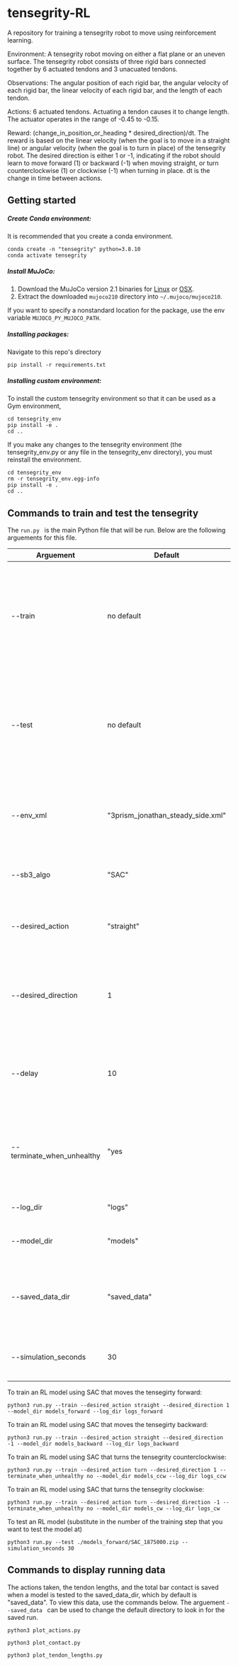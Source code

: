 # tensegrity-RL
A repository for training a tensegrity robot to move using reinforcement learning.

Environment: A tensegrity robot moving on either a flat plane or an uneven surface. The tensegrity robot consists of three rigid bars connected together by 6 actuated tendons and 3 unacuated tendons. 

Observations: The angular position of each rigid bar, the angular velocity of each rigid bar, the linear velocity of each rigid bar, and the length of each tendon. 

Actions: 6 actuated tendons. Actuating a tendon causes it to change length. The actuator operates in the range of -0.45 to -0.15.

Reward: (change_in_position_or_heading * desired_direction)/dt. The reward is based on the linear velocity (when the goal is to move in a straight line) or angular velocity (when the goal is to turn in place) of the tensegrity robot. The desired direction is either 1 or -1, indicating if the robot should learn to move forward (1) or backward (-1) when moving straight, or turn counterclockwise (1) or clockwise (-1) when turning in place. dt is the change in time between actions.

## Getting started 

##### Create Conda environment:

It is recommended that you create a conda environment. 

```
conda create -n "tensegrity" python=3.8.10
conda activate tensegrity
```

##### Install MuJoCo:
1. Download the MuJoCo version 2.1 binaries for
   [Linux](https://mujoco.org/download/mujoco210-linux-x86_64.tar.gz) or
   [OSX](https://mujoco.org/download/mujoco210-macos-x86_64.tar.gz).
1. Extract the downloaded `mujoco210` directory into `~/.mujoco/mujoco210`.

If you want to specify a nonstandard location for the package,
use the env variable `MUJOCO_PY_MUJOCO_PATH`.

##### Installing packages:

Navigate to this repo's directory
```
pip install -r requirements.txt
```

##### Installing custom environment:

To install the custom tensegrity environment so that it can be used as a Gym environment,
```
cd tensegrity_env
pip install -e .
cd ..
```

If you make any changes to the tensegrity environment (the tensegrity_env.py or any file in the tensegrity_env directory), you must reinstall the environment.
```
cd tensegrity_env
rm -r tensegrity_env.egg-info
pip install -e .
cd ..

```

## Commands to train and test the tensegrity

The ```run.py ``` is the main Python file that will be run. Below are the following arguements for this file.

Arguement      | Default | Description
------------------------| ------------- | ----------
--train  | no default | Either --train or --test must be specified. --train is for training the RL model and --test is for viewing the results of the model. After --test, the path to the model to be tested must be given.
--test  | no default | Either --train or --test must be specified. --train is for training the RL model and --test is for viewing the results of the model. After --test, the path to the model to be tested must be given.
--env_xml | "3prism_jonathan_steady_side.xml" | The name of the xml file for the MuJoCo environment. This xml file must be located in the same directory as ```run.py```
--sb3_algo | "SAC" | The Stable Baselines3 RL algorithm. Options are "SAC", "TD3", "A2C", or "PPO".
--desired_action | "straight" | What goal the RL model is trying to accomplish. Options are "straight" or "turn"
--desired_direction | 1 | The direction the RL model is trying to move the tensegrity. Options are 1 (forward or counterclockwise) or -1 (backward or clockwise)
--delay | 10 | How many steps to take in the environment before updating the critic. Options are 1, 10, or 100, but 10 worked best
--terminate_when_unhealthy | "yes | Determines if training is reset when the tensegrity stops moving (yes) or the training continues through to the maximum step (no)
--log_dir | "logs" | The directory where the training logs will be saved
--model_dir | "models" | The directory where the trained models will be saved
--saved_data_dir | "saved_data" | The directory where the data collected when testing the model will be saved (tendon length, contact with ground, actions)
--simulation_seconds | 30 | How many seconds the simulation should be run when testing a model


To train an RL model using SAC that moves the tensegirty forward:
```
python3 run.py --train --desired_action straight --desired_direction 1 --model_dir models_forward --log_dir logs_forward
```

To train an RL model using SAC that moves the tensegirty backward:
```
python3 run.py --train --desired_action straight --desired_direction -1 --model_dir models_backward --log_dir logs_backward
```

To train an RL model using SAC that turns the tensegrity counterclockwise:
```
python3 run.py --train --desired_action turn --desired_direction 1 --terminate_when_unhealthy no --model_dir models_ccw --log_dir logs_ccw
```

To train an RL model using SAC that turns the tensegrity clockwise:
```
python3 run.py --train --desired_action turn --desired_direction -1 --terminate_when_unhealthy no --model_dir models_cw --log_dir logs_cw
```

To test an RL model (substitute in the number of the training step that you want to test the model at)

```
python3 run.py --test ./models_forward/SAC_1875000.zip --simulation_seconds 30
```

## Commands to display running data

The actions taken, the tendon lengths, and the total bar contact is saved when a model is tested to the saved_data_dir, which by default is "saved_data". To view this data, use the commands below. The arguement ```--saved_data ``` can be used to change the default directory to look in for the saved run. 

```
python3 plot_actions.py
```

 ```
python3 plot_contact.py 
```

```
python3 plot_tendon_lengths.py
```



